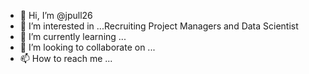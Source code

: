 - 👋 Hi, I’m @jpull26
- 👀 I’m interested in ...Recruiting Project Managers and Data Scientist
- 🌱 I’m currently learning ...
- 💞️ I’m looking to collaborate on ...
- 📫 How to reach me ...

<!---
jpull26/jpull26 is a ✨ special ✨ repository because its `README.md` (this file) appears on your GitHub profile.
You can click the Preview link to take a look at your changes.
--->
